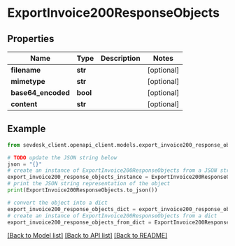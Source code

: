 # ExportInvoice200ResponseObjects


## Properties

Name | Type | Description | Notes
------------ | ------------- | ------------- | -------------
**filename** | **str** |  | [optional] 
**mimetype** | **str** |  | [optional] 
**base64_encoded** | **bool** |  | [optional] 
**content** | **str** |  | [optional] 

## Example

```python
from sevdesk_client.openapi_client.models.export_invoice200_response_objects import ExportInvoice200ResponseObjects

# TODO update the JSON string below
json = "{}"
# create an instance of ExportInvoice200ResponseObjects from a JSON string
export_invoice200_response_objects_instance = ExportInvoice200ResponseObjects.from_json(json)
# print the JSON string representation of the object
print(ExportInvoice200ResponseObjects.to_json())

# convert the object into a dict
export_invoice200_response_objects_dict = export_invoice200_response_objects_instance.to_dict()
# create an instance of ExportInvoice200ResponseObjects from a dict
export_invoice200_response_objects_from_dict = ExportInvoice200ResponseObjects.from_dict(export_invoice200_response_objects_dict)
```
[[Back to Model list]](../README.md#documentation-for-models) [[Back to API list]](../README.md#documentation-for-api-endpoints) [[Back to README]](../README.md)


